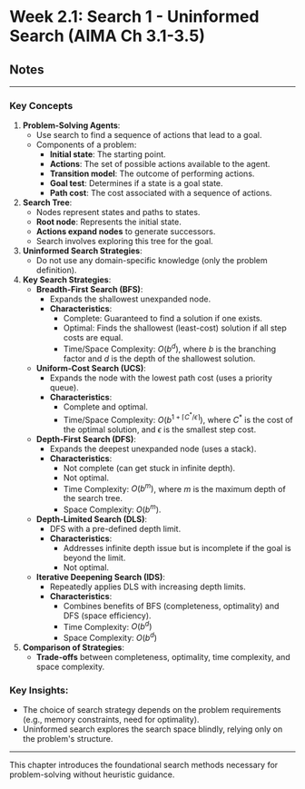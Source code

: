 # Week 2.1: Search 1 - Uninformed Search (AIMA Ch 3.1-3.5)
## Notes
---
### **Key Concepts**

1. **Problem-Solving Agents**:
    - Use search to find a sequence of actions that lead to a goal.
    - Components of a problem:
        - **Initial state**: The starting point.
        - **Actions**: The set of possible actions available to the agent.
        - **Transition model**: The outcome of performing actions.
        - **Goal test**: Determines if a state is a goal state.
        - **Path cost**: The cost associated with a sequence of actions.
2. **Search Tree**:
    - Nodes represent states and paths to states.
    - **Root node**: Represents the initial state.
    - **Actions expand nodes** to generate successors.
    - Search involves exploring this tree for the goal.
3. **Uninformed Search Strategies**:
    - Do not use any domain-specific knowledge (only the problem definition).
4. **Key Search Strategies**:
    - **Breadth-First Search (BFS)**:
        - Expands the shallowest unexpanded node.
        - **Characteristics**:
            - Complete: Guaranteed to find a solution if one exists.
            - Optimal: Finds the shallowest (least-cost) solution if all step costs are equal.
            - Time/Space Complexity: $O(b^d)$, where $b$ is the branching factor and $d$ is the depth of the shallowest solution.
    - **Uniform-Cost Search (UCS)**:
        - Expands the node with the lowest path cost (uses a priority queue).
        - **Characteristics**:
            - Complete and optimal.
            - Time/Space Complexity: $O(b^{1+\lceil C^* / \epsilon \rceil})$, where $C^*$ is the cost of the optimal solution, and $\epsilon$ is the smallest step cost.
    - **Depth-First Search (DFS)**:
        - Expands the deepest unexpanded node (uses a stack).
        - **Characteristics**:
            - Not complete (can get stuck in infinite depth).
            - Not optimal.
            - Time Complexity: $O(b^m)$, where $m$ is the maximum depth of the search tree.
            - Space Complexity: $O(b^m)$.
    - **Depth-Limited Search (DLS)**:
        - DFS with a pre-defined depth limit.
        - **Characteristics**:
            - Addresses infinite depth issue but is incomplete if the goal is beyond the limit.
            - Not optimal.
    - **Iterative Deepening Search (IDS)**:
        - Repeatedly applies DLS with increasing depth limits.
        - **Characteristics**:
            - Combines benefits of BFS (completeness, optimality) and DFS (space efficiency).
            - Time Complexity: $O(b^d)$
            - Space Complexity: $O(b^d)$
5. **Comparison of Strategies**:
    - **Trade-offs** between completeness, optimality, time complexity, and space complexity.

### **Key Insights**:

- The choice of search strategy depends on the problem requirements (e.g., memory constraints, need for optimality).
- Uninformed search explores the search space blindly, relying only on the problem's structure.

---

This chapter introduces the foundational search methods necessary for problem-solving without heuristic guidance.

